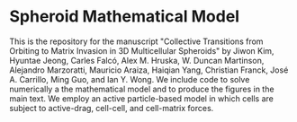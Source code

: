 # Spheroid Mathematical Model

This is the repository for the manuscript "Collective Transitions from Orbiting to Matrix Invasion in 3D Multicellular Spheroids" by Jiwon Kim, Hyuntae Jeong, Carles Falcó, Alex M. Hruska, W. Duncan
Martinson, Alejandro Marzoratti, Mauricio Araiza, Haiqian Yang, Christian Franck, José A. Carrillo, Ming Guo, and Ian Y. Wong. We include code to solve numerically a the mathematical model and to produce the figures in the main text. We employ an active particle-based model in which cells are subject to active-drag, cell-cell, and cell-matrix forces.
